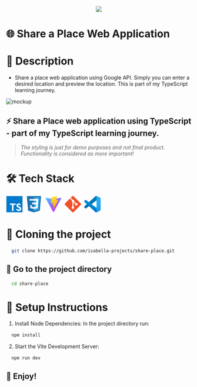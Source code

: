 <div align="center">
    <img src="https://i.imgur.com/YlGrpaq.png" width="800px" height="auto">
</div>

# 🌐 Share a Place Web Application

# 📝 Description

-   Share a place web application using Google API. Simply you can enter a desired location and preview the location. This is part of my TypeScript learning journey.

![mockup](https://github.com/isabella-projects/share-place/assets/76888305/667c91b8-1ba4-4a42-9f64-489072bfc109)

## ⚡ Share a Place web application using TypeScript - part of my TypeScript learning journey.

> _The styling is just for demo purposes and not final product. Functionality is considered as more important!_

# 🛠 Tech Stack

<div>
    <img src="https://github.com/devicons/devicon/blob/master/icons/typescript/typescript-original.svg" title="TypeScript" alt="TypeScript" width="45" height="45"/>&nbsp;
    <img src="https://github.com/devicons/devicon/blob/master/icons/css3/css3-original.svg" title="CSS3" alt="CSS3" width="45" height="45"/>&nbsp;
    <img src="https://github.com/devicons/devicon/blob/master/icons/vitejs/vitejs-original.svg" title="ViteJS" alt="ViteJS" width="45" height="45"/>&nbsp;
    <img src="https://github.com/devicons/devicon/blob/master/icons/git/git-original.svg" title="Git" alt="Git" width="45" height="45"/>&nbsp;
    <img src="https://github.com/devicons/devicon/blob/master/icons/vscode/vscode-original.svg" title="VSCode" alt="VSCode" width="45" height="45"/>
</div>

# 🎯 Cloning the project

```bash
  git clone https://github.com/isabella-projects/share-place.git
```

## 📌 Go to the project directory

```bash
  cd share-place
```

# 📐 Setup Instructions

1. Install Node Dependencies: In the project directory run:

```bash
  npm install
```

2. Start the Vite Development Server:

```bash
  npm run dev
```

## 🧪 Enjoy!
